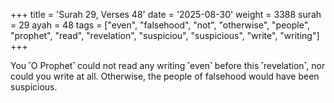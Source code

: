 +++
title = 'Surah 29, Verses 48'
date = '2025-08-30'
weight = 3388
surah = 29
ayah = 48
tags = ["even", "falsehood", "not", "otherwise", "people", "prophet", "read", "revelation", "suspiciou", "suspicious", "write", "writing"]
+++

You ˹O Prophet˺ could not read any writing ˹even˺ before this ˹revelation˺, nor could you write at all. Otherwise, the people of falsehood would have been suspicious.